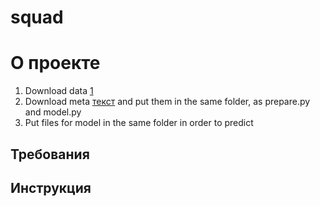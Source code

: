 # squad
# О проекте
1) Download data [1](https://www.dropbox.com/s/r33ljlagys0wscb/data.msgpack?dl=1)
2) Download meta [текст](https://www.dropbox.com/s/83txkgiqmdlv1m3/meta.msgpack?dl=1)
and put them in the same folder, as prepare.py and model.py
3) Put files for model in the same folder in order to predict
## Требования
## Инструкция
